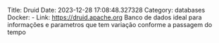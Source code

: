 Title: Druid
Date: 2023-12-28 17:08:48.327328
Category: databases
Docker: -
Link: https://druid.apache.org
Banco de dados ideal para informações e parametros que tem variação conforme a passagem do tempo
